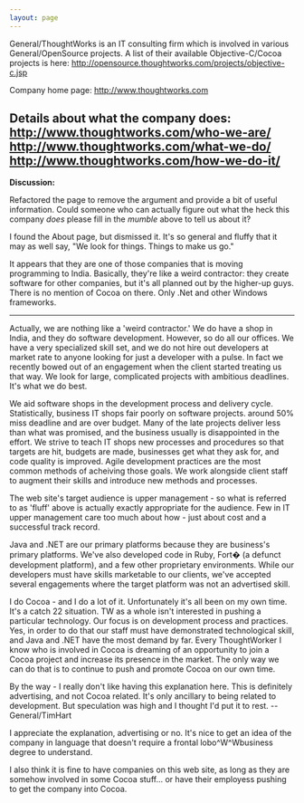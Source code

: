```yaml
---
layout: page
---
```




General/ThoughtWorks is an IT consulting firm which is involved in various General/OpenSource projects. A list of their available Objective-C/Cocoa projects is here: http://opensource.thoughtworks.com/projects/objective-c.jsp

Company home page: http://www.thoughtworks.com

Details about what the company does: http://www.thoughtworks.com/who-we-are/ http://www.thoughtworks.com/what-we-do/ http://www.thoughtworks.com/how-we-do-it/
----

**Discussion:**

Refactored the page to remove the argument and provide a bit of useful information. Could someone who can actually figure out what the heck this company *does* please fill in the *mumble* above to tell us about it?

I found the About page, but dismissed it. It's so general and fluffy that it may as well say, "We look for things. Things to make us go."

It appears that they are one of those companies that is moving programming to India. Basically, they're like a weird contractor: they create software for other companies, but it's all planned out by the higher-up guys. There is no mention of Cocoa on there. Only .Net and other Windows frameworks.

----

Actually, we are nothing like a 'weird contractor.' We do have a shop in India, and they do software development. However, so do all our offices. We have a very specialized skill set, and we do not hire out developers at market rate to anyone looking for just a developer with a pulse. In fact we recently bowed out of an engagement when the client started treating us that way. We look for large, complicated projects with ambitious deadlines. It's what we do best.

We aid software shops in the development process and delivery cycle. Statistically, business IT shops fair poorly on software projects. around 50% miss deadline and are over budget. Many of the late projects deliver less than what was promised, and the business usually is disappointed in the effort. We strive to teach IT shops new processes and procedures so that targets are hit, budgets are made, businesses get what they ask for, and code quality is improved. Agile development practices are the most common methods of acheiving those goals. We work alongside client staff to augment their skills and introduce new methods and processes.

The web site's target audience is upper management - so what is referred to as 'fluff' above is actually exactly appropriate for the audience. Few in IT upper management care too much about how - just about cost and a successful track record. 

Java and .NET are our primary platforms because they are business's primary platforms. We've also developed code in Ruby, Fort� (a defunct development platform), and a few other proprietary environments. While our developers must have skills marketable to our clients, we've accepted several engagements where the target platform was not an advertised skill.

I do Cocoa - and I do a lot of it. Unfortunately it's all been on my own time. It's a catch 22 situation. TW as a whole isn't interested in pushing a particular technology. Our focus is on development process and practices. Yes, in order to do that our staff must have demonstrated technological skill, and Java and .NET have the most demand by far. Every T<nowiki/>houghtWorker I know who is involved in Cocoa is dreaming of an opportunity to join a Cocoa project and increase its presence in the market. The only way we can do that is to continue to push and promote Cocoa on our own time.

By the way - I really don't like having this explanation here. This is definitely advertising, and not Cocoa related. It's only ancillary to being related to development. But speculation was high and I thought I'd put it to rest.
--General/TimHart

I appreciate the explanation, advertising or no. It's nice to get an idea of the company in language that doesn't require a frontal lobo^W^Wbusiness degree to understand.

I also think it is fine to have companies on this web site, as long as they are somehow involved in some Cocoa stuff... or have their employess pushing to get the company into Cocoa.